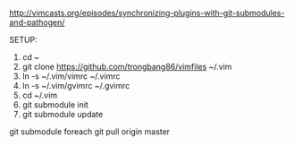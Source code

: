 http://vimcasts.org/episodes/synchronizing-plugins-with-git-submodules-and-pathogen/

SETUP:

1. cd ~
2. git clone https://github.com/trongbang86/vimfiles ~/.vim
3. ln -s ~/.vim/vimrc ~/.vimrc
4. ln -s ~/.vim/gvimrc ~/.gvimrc
5. cd ~/.vim
6. git submodule init
7. git submodule update

git submodule foreach git pull origin master

